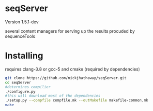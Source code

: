 seqServer
================
Version 1.5.1-dev

several content managers for serving up the results procuded by sequenceTools 

# Installing


requires clang-3.8 or gcc-5 and cmake (required by dependencies)

```bash
git clone https://github.com/nickjhathaway/seqServer.git
cd seqServer 
#determines compilier
./configure.py
#this will download most of the dependencies 
./setup.py --compfile compfile.mk --outMakefile makefile-common.mk
make 
```
